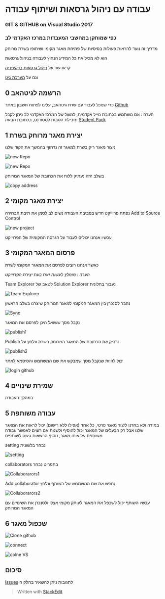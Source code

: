 ﻿# עבודה עם ניהול גרסאות ושיתוף עבודה
### GIT & GITHUB on Visual Studio 2017
### כפי שמותקן במחשבי המעבדות במרכז האקדמי לב
 
 מדריך זה נועד להראות פעולות בסיסיות של פתיחת מאגר מקומי ושיתופו בשרת מרוחק
 
 
 הוא לא מכיל את כל המידע הנחוץ לעבודה בניהול גרסאות
 
 
 קראו עוד על 
 [ניהול גרסאות בויקיפדיה](https://he.wikipedia.org/wiki/%D7%A0%D7%99%D7%94%D7%95%D7%9C_%D7%92%D7%A8%D7%A1%D7%90%D7%95%D7%AA#%D7%90%D7%95%D7%A6%D7%A8_%D7%9E%D7%99%D7%9C%D7%99%D7%9D_%D7%A9%D7%9B%D7%99%D7%97)
 
 
וגם על [מערכת גיט](https://he.wikipedia.org/wiki/%D7%92%D7%99%D7%98) 
 
 
 
## 0 הרשמה לגיטהאב
   
   כדי שנוכל לעבוד עם שרת גיטהאב, עלינו לפתוח חשבון באתר
  [Github](https://www.github.com)

הערה : אם משתמש בכתובת מייל אקדמית, למשל של המרכז האקדמי לב
ניתן לקבל חבילת הטבות לסטודנט, בכתובת הבאה:
[Student Pack](https://education.github.com/pack)
 
## 1 יצירת מאגר מרוחק בשרת

ניצור מאגר ריק בשרת
למאגר זה נדחוף בהמשך את הקוד שלנו

![new Repo](https://github.com/yair-go/gitExampleVS/blob/master/pic/1%20%20Create%20Remote%20Repo/new%20Repo.png)

![new Repo](https://github.com/yair-go/gitExampleVS/blob/master/pic/1%20%20Create%20Remote%20Repo/create%20repo.PNG)


בשלב הזה נעתיק ללוח את הכתובת של המאגר המרוחק

![copy address](https://github.com/yair-go/gitExampleVS/blob/master/pic/1%20%20Create%20Remote%20Repo/copy%20adress.png)

## 2 יצירת מאגר מקומי

נפתח פרוייקט חדש בסביבת העבודה
נשים לב לסמן את תיבת הבחירה 
Add to Source Control

![new project](https://github.com/yair-go/gitExampleVS/blob/master/pic/2%20Create%20Local%20Repo/1.png)

עכשיו אנחנו יכולים לעבוד על הגרסה המקומית של הפרוייקט 

## 3 פרסום המאגר המקומי

כאשר אנחנו רוצים לפרסם את המאגר המקומי לשרת

*הערה : מומלץ לעשות זאת בעת יצירת הפרוייקט*

Team Explorer לטאב של  Solution  Explorer נעבור בחלונית 

![Team Explorer](https://github.com/yair-go/gitExampleVS/blob/master/pic/3%20Sync%20and%20Publish/2.png)

נחבר לסנכרן בין המאגר המקומי למאגר המרוחק שיצרנו בשלב הראשון

![Sync](https://github.com/yair-go/gitExampleVS/blob/master/pic/3%20Sync%20and%20Publish/3.png)

נקבל מסך ששואל היכן לפרסם את המאגר

![publish1](https://github.com/yair-go/gitExampleVS/blob/master/pic/3%20Sync%20and%20Publish/publish1.PNG)

Publish נדביק את הכתובת של המאגר המרוחק בשרת ונלחץ על 

![publish2](https://github.com/yair-go/gitExampleVS/blob/master/pic/3%20Sync%20and%20Publish/publish2.PNG)


יכול להיות שנקבל מסך שמבקש את שם המשתמש והסיסמא לאתר

![login github](https://github.com/yair-go/gitExampleVS/blob/master/pic/3%20Sync%20and%20Publish/login%20github.PNG)


## 4 שמירת שינויים

במהלך העבודה

## 5 עבודה משותפת

במידה ולא בחרנו ליצור מאגר פרטי, כל אחד (אפילו ללא רישום) יכול לראות את המאגר שלנו
אבל רק הבעלים של המאגר יכול להוסיף ולשנות
אם רוצים לאפשר עבודה משותפת על אותו מאגר, נוסיף הרשאות גישה לשותפים

setting נבחר בלשונית  

![setting](https://github.com/yair-go/gitExampleVS/blob/master/pic/5%20Collaboration/setting.PNG)

collaborators בתפריט נבחר

![Collaborarors1](https://github.com/yair-go/gitExampleVS/blob/master/pic/5%20Collaboration/Collaborarors1.PNG)

Add collaborator נחפש את שם המשתמש של השותף ונלחץ

![Collaborarors2](https://github.com/yair-go/gitExampleVS/blob/master/pic/5%20Collaboration/Collaborarors2.PNG)


עכשיו השותף יכול לשכפל את המאגר לעותק מקומי אצלו ולסנכרן את השינויים עם המאגר המרוחק

## 6 שכפול מאגר

![Clone github](https://github.com/yair-go/gitExampleVS/blob/master/pic/6%20Clone/clone%20on%20github.png)

![connect](https://github.com/yair-go/gitExampleVS/blob/master/pic/6%20Clone/connection.png)

![colne VS](https://github.com/yair-go/gitExampleVS/blob/master/pic/6%20Clone/clone%20on%20VS.png)

## סיכום

[Issues](https://github.com/yair-go/gitExampleVS/issues) לתגובות ניתן להשאיר בחלק  ה

> Written with [StackEdit](https://stackedit.io/).
